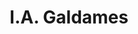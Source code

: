 ---
layout: autor
title: I.A. Galdames
posicion: 
generosAutor: Ciencia Ficción
selloAutor:
paisAutor: Chile
selloAutor: Kaneda
librosAutor: {a,b,c}
imagenAutor:
---